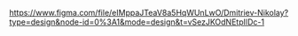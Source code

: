 https://www.figma.com/file/eIMppaJTeaV8a5HqWUnLwO/Dmitriev-Nikolay?type=design&node-id=0%3A1&mode=design&t=vSezJKOdNEtpIlDc-1

